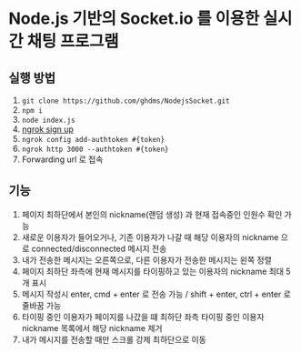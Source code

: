 # Node.js 기반의 Socket.io 를 이용한 실시간 채팅 프로그램

## 실행 방법
1. `git clone https://github.com/ghdms/NodejsSocket.git`
2. `npm i`
3. `node index.js`
4. [ngrok sign up](https://dashboard.ngrok.com/get-started/setup)
5. `ngrok config add-authtoken #{token}`
6. `ngrok http 3000 --authtoken #{token}`
7. Forwarding url 로 접속

## 기능
1. 페이지 최하단에서 본인의 nickname(랜덤 생성) 과 현재 접속중인 인원수 확인 가능
2. 새로운 이용자가 들어오거나, 기존 이용자가 나갈 때 해당 이용자의 nickname 으로 connected/disconnected 메시지 전송
3. 내가 전송한 메시지는 오른쪽으로, 다른 이용자가 전송한 메시지는 왼쪽 정렬
4. 페이지 최하단 좌측에 현재 메시지를 타이핑하고 있는 이용자의 nickname 최대 5개 표시
5. 메시지 작성시 enter, cmd + enter 로 전송 가능 / shift + enter, ctrl + enter 로 줄바꿈 가능
6. 타이핑 중인 이용자가 페이지를 나갔을 떄 최하단 좌측 타이핑 중인 이용자 nickname 목록에서 해당 nickname 제거
7. 내가 메시지를 전송할 때만 스크롤 강제 최하단으로 이동
